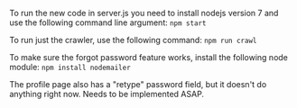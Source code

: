 To run the new code in server.js you need to install nodejs version 7 and use the following command line argument:
`npm start`

To run just the crawler, use the following command:
`npm run crawl`

To make sure the forgot password feature works, install the following node module:
`npm install nodemailer`

The profile page also has a "retype" password field, but it doesn't do anything right now. Needs to be implemented ASAP.
